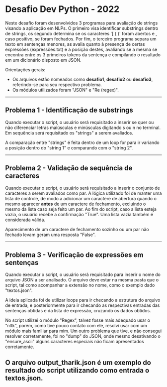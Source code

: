 # Desafio Dev Python - 2022

Neste desafio foram desenvolvidos 3 programas para avaliação de strings visando a aplicação em NLPs. O primeiro visa identificar substrings dentro de strings, os segundo determina se os caracteres '[ { (' foram abertos e , caso positivo, se foram fechados. Por fim, o terceiro programa separa um texto em sentenças menores, as avalia quanto à presença de certas expressões (expressões.txt) e a posição destes, avaliando se a mesma se encontra entre os 3 primeiros tokens da sentença e compilando o resultado em um dicionário disposto em JSON.

Orientações gerais:

* Os arquivos estão nomeados como **desafio1**, **desafio2** ou **desafio3**, referindo-se para seu respectivo problema.
* Os módulos utilizados foram "JSON" e "Re (regex)".
------------------------------------------------

## Problema 1 - Identificação de substrings

Quando executar o script, o usuário será requisitado a inserir se quer ou não diferenciar letras maiúsculas e minúsculas digitando s ou n no terminal. Em sequência será requisitado os "strings" a serem avaliados.

A comparação entre "strings" é feita dentro de um loop for para ir variando a posição dentro do "string 1" e comparando com o "string 2".

------------------------------------------------

## Problema 2 - Validação de sequência de caracteres

Quando executar o script, o usuário será requisitado a inserir o conjunto de caracteres a serem avaliados como par. A lógica utilizado foi de manter uma lista de controle, de modo a adicionar um caractere de abertura quando o mesmo aparecer **antes** de um caractere de fechamento, excluindo o mesmo da lista caso seja feito um par. Ao fim do script, caso a lista esteja vazia, o usuário recebe a confirmação "True". Uma lista vazia também é considerada válida.

Aparecimento de um caractere de fechamento sozinho ou um par não fechado levam geram uma resposta "False".

------------------------------------------------

## Problema 3 - Verificação de expressões em sentenças

Quando executar o script, o usuário será requisitado para inserir o nome do arquivo JSON a ser analisado. O arquivo deve estar na mesma pasta que o script, tal como acompanhar a extensão no nome, como o exemplo dado "textos.json".

A ideia aplicada foi de utilizar loops para ir checando a estrutura do arquivo de entrada, e posteriormente para ir checando as respectivas entradas das sentenças obtidas e da lista de expressão, cruzando os dados obtidos.

No script utilizei o módulo "Regex", talvez fosse mais adequado usar o "nltk", porém, como tive pouco contato com ele, resolvi usar com um módulo mais familiar para mim. Um outro problema que tive, e não consegui resolver corretamente, foi no "dump" do JSON, onde mesmo desativando o "ensure_ascii" alguns caracteres especiais não ficam apresentados corretamente.

O arquivo **output_tharik.json** é um exemplo do resultado do script utilizando como entrada o **textos.json**.
------------------------------------------------
